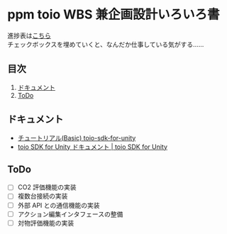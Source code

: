 # ppm toio WBS 兼企画設計いろいろ書<!-- omit in toc -->

進捗表は[こちら](https://docs.google.com/spreadsheets/d/1U639k4QWcusb2OYTR_0ER-CtmLVivnQl1xtwEm9VkqM/edit?usp=sharing)\
チェックボックスを埋めていくと、なんだか仕事している気がする……

## 目次<!-- omit in toc -->

1. [ドキュメント](#ドキュメント)
2. [ToDo](#todo)

## ドキュメント

-   [チュートリアル(Basic) toio-sdk-for-unity](https://github.com/morikatron/toio-sdk-for-unity/blob/main/docs/tutorials_basic.md)
-   [toio SDK for Unity ドキュメント | toio SDK for Unity](https://morikatron.github.io/toio-sdk-for-unity/docs/)

## ToDo

-   [ ] CO2 評価機能の実装
-   [ ] 複数台接続の実装
-   [ ] 外部 API との通信機能の実装
-   [ ] アクション編集インタフェースの整備
-   [ ] 対物評価機能の実装
